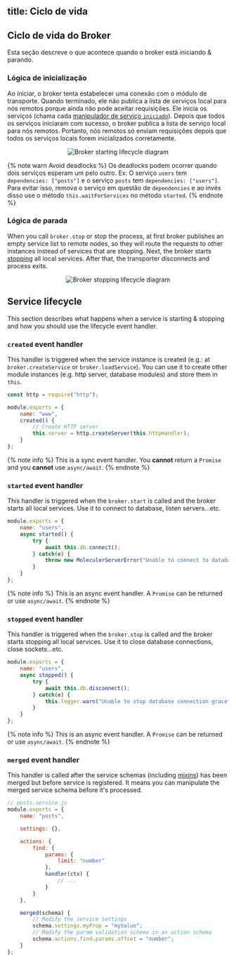 title: Ciclo de vida
---

## Ciclo de vida do Broker
Esta seção descreve o que acontece quando o broker está iniciando & parando.

### Lógica de inicialização
Ao iniciar, o broker tenta estabelecer uma conexão com o módulo de transporte. Quando terminado, ele não publica a lista de serviços local para nós remotos porque ainda não pode aceitar requisições. Ele inicia os serviços (chama cada [ manipulador de serviço `iniciado`](lifecycle.html#started-event-handler)). Depois que todos os serviços iniciaram com sucesso, o broker publica a lista de serviço local para nós remotos. Portanto, nós remotos só enviam requisições depois que todos os serviços locais forem inicializados corretamente.

<div align="center">
    <img src="assets/lifecycle/broker-start.svg" alt="Broker starting lifecycle diagram" />
</div>

{% note warn Avoid deadlocks %}
Os deadlocks podem ocorrer quando dois serviços esperam um pelo outro. Ex: O serviço `users` tem `dependencies: ["posts"]` e o serviço `posts` tem `dependencies: ["users"]`. Para evitar isso, remova o serviço em questão de `dependencies` e ao invés disso use o método `this.waitForServices` no método `started`.
{% endnote %}

### Lógica de parada
When you call `broker.stop` or stop the process, at first broker publishes an empty service list to remote nodes, so they will route the requests to other instances instead of services that are stopping. Next, the broker starts [stopping](#stopped-event-handler) all local services. After that, the transporter disconnects and process exits.

<div align="center">
    <img src="assets/lifecycle/broker-stop.svg" alt="Broker stopping lifecycle diagram" />
</div>

## Service lifecycle
This section describes what happens when a service is starting & stopping and how you should use the lifecycle event handler.

### `created` event handler
This handler is triggered when the service instance is created (e.g.: at `broker.createService` or `broker.loadService`). You can use it to create other module instances (e.g. http server, database modules) and store them in `this`.

```js
const http = require("http");

module.exports = {
    name: "www",
    created() {
        // Create HTTP server
        this.server = http.createServer(this.httpHandler);
    }
};
```

{% note info %}
This is a sync event handler. You **cannot** return a `Promise` and you **cannot** use `async/await`.
{% endnote %}

### `started` event handler
This handler is triggered when the `broker.start` is called and the broker starts all local services. Use it to connect to database, listen servers...etc.

```js
module.exports = {
    name: "users",
    async started() {
        try {
            await this.db.connect();
        } catch(e) {
            throw new MoleculerServerError("Unable to connect to database.", e.message);
        }
    }
};
```

{% note info %}
This is an async event handler. A `Promise` can be returned or use `async/await`.
{% endnote %}

### `stopped` event handler
This handler is triggered when the `broker.stop` is called and the broker starts stopping all local services. Use it to close database connections, close sockets...etc.

```js
module.exports = {
    name: "users",
    async stopped() {
        try {
            await this.db.disconnect();
        } catch(e) {
            this.logger.warn("Unable to stop database connection gracefully.", e);
        }
    }
};
```

{% note info %}
This is an async event handler. A `Promise` can be returned or use `async/await`.
{% endnote %}

### `merged` event handler
This handler is called after the service schemas (including [mixins](services.html#Mixins)) has been merged but before service is registered. It means you can manipulate the merged service schema before it's processed.
```js
// posts.service.js
module.exports = {
    name: "posts",

    settings: {},

    actions: {
        find: {
            params: {
                limit: "number"
            },
            handler(ctx) {
                // ...
            }
        }
    },

    merged(schema) {
        // Modify the service settings
        schema.settings.myProp = "myValue";
        // Modify the param validation schema in an action schema
        schema.actions.find.params.offset = "number";
    }
};
```